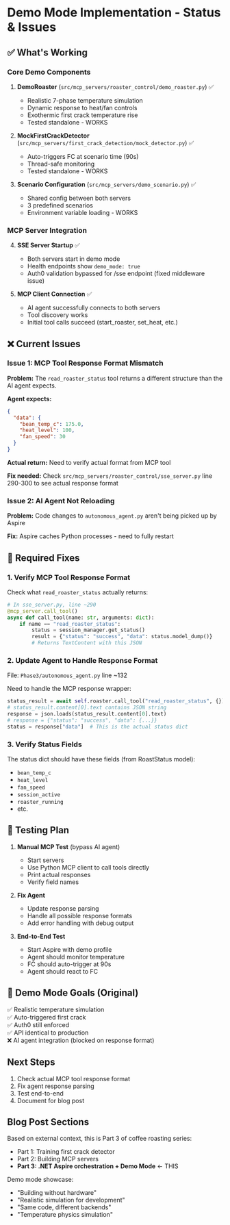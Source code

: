 # Demo Mode Implementation - Status & Issues

## ✅ What's Working

### Core Demo Components
1. **DemoRoaster** (`src/mcp_servers/roaster_control/demo_roaster.py`) ✅
   - Realistic 7-phase temperature simulation
   - Dynamic response to heat/fan controls
   - Exothermic first crack temperature rise
   - Tested standalone - WORKS

2. **MockFirstCrackDetector** (`src/mcp_servers/first_crack_detection/mock_detector.py`) ✅
   - Auto-triggers FC at scenario time (90s)
   - Thread-safe monitoring
   - Tested standalone - WORKS

3. **Scenario Configuration** (`src/mcp_servers/demo_scenario.py`) ✅
   - Shared config between both servers
   - 3 predefined scenarios
   - Environment variable loading - WORKS

### MCP Server Integration
4. **SSE Server Startup** ✅
   - Both servers start in demo mode
   - Health endpoints show `demo_mode: true`
   - Auth0 validation bypassed for /sse endpoint (fixed middleware issue)

5. **MCP Client Connection** ✅
   - AI agent successfully connects to both servers
   - Tool discovery works
   - Initial tool calls succeed (start_roaster, set_heat, etc.)

## ❌ Current Issues

### Issue 1: MCP Tool Response Format Mismatch
**Problem:** The `read_roaster_status` tool returns a different structure than the AI agent expects.

**Agent expects:**
```json
{
  "data": {
    "bean_temp_c": 175.0,
    "heat_level": 100,
    "fan_speed": 30
  }
}
```

**Actual return:** Need to verify actual format from MCP tool

**Fix needed:** Check `src/mcp_servers/roaster_control/sse_server.py` line 290-300 to see actual response format

### Issue 2: AI Agent Not Reloading
**Problem:** Code changes to `autonomous_agent.py` aren't being picked up by Aspire

**Fix:** Aspire caches Python processes - need to fully restart

## 🔧 Required Fixes

### 1. Verify MCP Tool Response Format
Check what `read_roaster_status` actually returns:
```python
# In sse_server.py, line ~290
@mcp_server.call_tool()
async def call_tool(name: str, arguments: dict):
    if name == "read_roaster_status":
        status = session_manager.get_status()
        result = {"status": "success", "data": status.model_dump()}
        # Returns TextContent with this JSON
```

### 2. Update Agent to Handle Response Format
File: `Phase3/autonomous_agent.py` line ~132

Need to handle the MCP response wrapper:
```python
status_result = await self.roaster.call_tool("read_roaster_status", {})
# status_result.content[0].text contains JSON string
response = json.loads(status_result.content[0].text)
# response = {"status": "success", "data": {...}}
status = response["data"]  # This is the actual status dict
```

### 3. Verify Status Fields
The status dict should have these fields (from RoastStatus model):
- `bean_temp_c`
- `heat_level` 
- `fan_speed`
- `session_active`
- `roaster_running`
- etc.

## 📝 Testing Plan

1. **Manual MCP Test** (bypass AI agent)
   - Start servers
   - Use Python MCP client to call tools directly
   - Print actual responses
   - Verify field names

2. **Fix Agent**
   - Update response parsing
   - Handle all possible response formats
   - Add error handling with debug output

3. **End-to-End Test**
   - Start Aspire with demo profile
   - Agent should monitor temperature
   - FC should auto-trigger at 90s
   - Agent should react to FC

## 🎯 Demo Mode Goals (Original)

✅ Realistic temperature simulation  
✅ Auto-triggered first crack  
✅ Auth0 still enforced  
✅ API identical to production  
❌ AI agent integration (blocked on response format)  

## Next Steps

1. Check actual MCP tool response format
2. Fix agent response parsing
3. Test end-to-end
4. Document for blog post

## Blog Post Sections

Based on external context, this is Part 3 of coffee roasting series:
- Part 1: Training first crack detector
- Part 2: Building MCP servers  
- **Part 3: .NET Aspire orchestration + Demo Mode** ← THIS

Demo mode showcase:
- "Building without hardware"
- "Realistic simulation for development"
- "Same code, different backends"
- "Temperature physics simulation"
